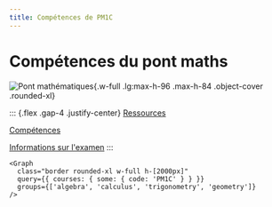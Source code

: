 ```yaml
---
title: Compétences de PM1C
---
```


# Compétences du pont maths

![Pont mathématiques](/images/PM1C.png){.w-full .lg:max-h-96 .max-h-84 .object-cover .rounded-xl}

::: {.flex .gap-4 .justify-center}
[Ressources](/PM1C/)

[Compétences](/PM1C/skills)

[Informations sur l'examen](/PM1C/exam)
:::

~~~ {.tsx .raw}
<Graph
  class="border rounded-xl w-full h-[2000px]"
  query={{ courses: { some: { code: 'PM1C' } } }}
  groups={['algebra', 'calculus', 'trigonometry', 'geometry']}
/>
~~~
